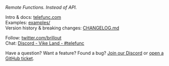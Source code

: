 *Remote Functions. Instead of API.*

Intro & docs: [telefunc.com](https://telefunc.com)
<br/>
Examples: [examples/](examples)
<br/>
Version history & breaking changes: [CHANGELOG.md](CHANGELOG.md)

Follow: [twitter.com/brillout](https://twitter.com/brillout)
<br/>
Chat: [Discord - Vike Land - #telefunc](https://discord.com/invite/3DYWwk4xRQ)

Have a question? Want a feature? Found a bug?
<a href="https://discord.com/invite/3DYWwk4xRQ">Join our Discord</a> or
<a href="https://github.com/vikejs/telefunc/issues/new">open a GitHub ticket</a>.
